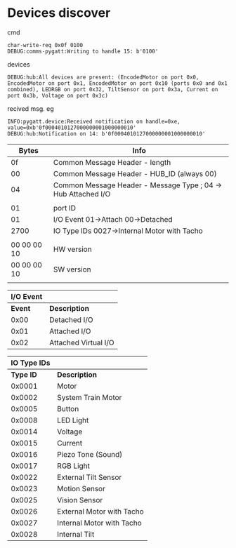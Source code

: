 # Devices discover

cmd 

```
char-write-req 0x0f 0100
DEBUG:comms-pygatt:Writing to handle 15: b'0100'
```

devices
```
DEBUG:hub:All devices are present: (EncodedMotor on port 0x0, EncodedMotor on port 0x1, EncodedMotor on port 0x10 (ports 0x0 and 0x1 combined), LEDRGB on port 0x32, TiltSensor on port 0x3a, Current on port 0x3b, Voltage on port 0x3c)
```

recived msg. eg

```
INFO:pygatt.device:Received notification on handle=0xe, value=0xb'0f0004010127000000001000000010'
DEBUG:hub:Notification on 14: b'0f0004010127000000001000000010'
```

| Bytes       | Info                                                         |
| ----------- | ------------------------------------------------------------ |
| 0f          | Common Message Header - length                               |
| 00          | Common Message Header - HUB_ID (always 00)                   |
| 04          | Common Message Header - Message Type ;  04 -> Hub Attached I/O |
|             |                                                              |
| 01          | port ID                                                      |
| 01          | I/O Event 01->Attach 00->Detached                            |
| 2700        | IO Type IDs 0027->Internal Motor with Tacho                  |
|             |                                                              |
| 00 00 00 10 | HW version                                                   |
| 00 00 00 10 | SW version                                                   |
|             |                                                              |



| I/O Event |                      |
| --------- | -------------------- |
| **Event** | **Description**      |
| 0x00      | Detached I/O         |
| 0x01      | Attached I/O         |
| 0x02      | Attached Virtual I/O |



| IO Type IDs |                           |
| ----------- | ------------------------- |
| **Type ID** | **Description**           |
| 0x0001      | Motor                     |
| 0x0002      | System Train Motor        |
| 0x0005      | Button                    |
| 0x0008      | LED Light                 |
| 0x0014      | Voltage                   |
| 0x0015      | Current                   |
| 0x0016      | Piezo Tone (Sound)        |
| 0x0017      | RGB Light                 |
| 0x0022      | External Tilt Sensor      |
| 0x0023      | Motion Sensor             |
| 0x0025      | Vision Sensor             |
| 0x0026      | External Motor with Tacho |
| 0x0027      | Internal Motor with Tacho |
| 0x0028      | Internal Tilt             |